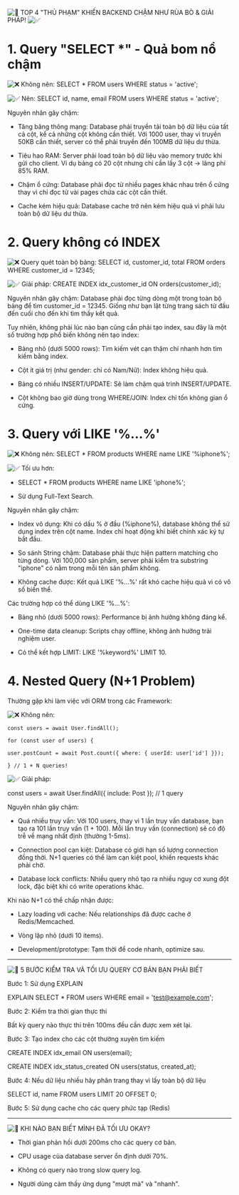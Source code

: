 ![🚀](https://static.xx.fbcdn.net/images/emoji.php/v9/tc6/1/16/1f680.png) TOP 4 "THỦ PHẠM" KHIẾN BACKEND CHẬM NHƯ RÙA BÒ & GIẢI PHÁP! ![✅](https://static.xx.fbcdn.net/images/emoji.php/v9/t33/1/16/2705.png)

# 1. Query "SELECT *" - Quả bom nổ chậm

![❌](https://static.xx.fbcdn.net/images/emoji.php/v9/tdd/1/16/274c.png) Không nên: SELECT * FROM users WHERE status = 'active';

![✅](https://static.xx.fbcdn.net/images/emoji.php/v9/t33/1/16/2705.png) Nên: SELECT id, name, email FROM users WHERE status = 'active';

Nguyên nhân gây chậm:

- Tăng băng thông mạng: Database phải truyền tải toàn bộ dữ liệu của tất cả cột, kể cả những cột không cần thiết. Với 1000 user, thay vì truyền 50KB cần thiết, server có thể phải truyền đến 100MB dữ liệu dư thừa.

- Tiêu hao RAM: Server phải load toàn bộ dữ liệu vào memory trước khi gửi cho client. Ví dụ bảng có 20 cột nhưng chỉ cần lấy 3 cột -> lãng phí 85% RAM.

- Chậm ổ cứng: Database phải đọc từ nhiều pages khác nhau trên ổ cứng thay vì chỉ đọc từ vài pages chứa các cột cần thiết.

- Cache kém hiệu quả: Database cache trở nên kém hiệu quả vì phải lưu toàn bộ dữ liệu dư thừa.

# 2. Query không có INDEX

![❌](https://static.xx.fbcdn.net/images/emoji.php/v9/tdd/1/16/274c.png) Query quét toàn bộ bảng: SELECT id, customer_id, total FROM orders WHERE customer_id = 12345;

![✅](https://static.xx.fbcdn.net/images/emoji.php/v9/t33/1/16/2705.png) Giải pháp: CREATE INDEX idx_customer_id ON orders(customer_id);

Nguyên nhân gây chậm: Database phải đọc từng dòng một trong toàn bộ bảng để tìm customer_id = 12345. Giống như bạn lật từng trang sách từ đầu đến cuối cho đến khi tìm thấy kết quả.

Tuy nhiên, không phải lúc nào bạn cũng cần phải tạo index, sau đây là một số trường hợp phổ biến không nên tạo index:

- Bảng nhỏ (dưới 5000 rows): Tìm kiếm vét cạn thậm chí nhanh hơn tìm kiếm bằng index.

- Cột ít giá trị (như gender: chỉ có Nam/Nữ): Index không hiệu quả.

- Bảng có nhiều INSERT/UPDATE: Sẽ làm chậm quá trình INSERT/UPDATE.

- Cột không bao giờ dùng trong WHERE/JOIN: Index chỉ tốn không gian ổ cứng.

# 3. Query với LIKE '%...%'

![❌](https://static.xx.fbcdn.net/images/emoji.php/v9/tdd/1/16/274c.png) Không nên: SELECT * FROM products WHERE name LIKE '%iphone%';

![✅](https://static.xx.fbcdn.net/images/emoji.php/v9/t33/1/16/2705.png) Tối ưu hơn:

- SELECT * FROM products WHERE name LIKE 'iphone%';

- Sử dụng Full-Text Search.

Nguyên nhân gây chậm:

- Index vô dụng: Khi có dấu % ở đầu (%iphone%), database không thể sử dụng index trên cột name. Index chỉ hoạt động khi biết chính xác ký tự bắt đầu.

- So sánh String chậm: Database phải thực hiện pattern matching cho từng dòng. Với 100,000 sản phẩm, server phải kiểm tra substring "iphone" có nằm trong mỗi tên sản phẩm không.

- Không cache được: Kết quả LIKE '%...%' rất khó cache hiệu quả vì có vô số biến thể.

Các trường hợp có thể dùng LIKE '%...%':

- Bảng nhỏ (dưới 5000 rows): Performance bị ảnh hưởng không đáng kể.

- One-time data cleanup: Scripts chạy offline, không ảnh hưởng trải nghiệm user.

- Có thể kết hợp LIMIT: LIKE '%keyword%' LIMIT 10.

# 4. Nested Query (N+1 Problem)

Thường gặp khi làm việc với ORM trong các Framework:

![❌](https://static.xx.fbcdn.net/images/emoji.php/v9/tdd/1/16/274c.png) Không nên:

```
const users = await User.findAll();

for (const user of users) {

user.postCount = await Post.count({ where: { userId: user['id'] }});

} // 1 + N queries!
```

![✅](https://static.xx.fbcdn.net/images/emoji.php/v9/t33/1/16/2705.png) Giải pháp:

const users = await User.findAll({ include: Post }); // 1 query

Nguyên nhân gây chậm:

- Quá nhiều truy vấn: Với 100 users, thay vì 1 lần truy vấn database, bạn tạo ra 101 lần truy vấn (1 + 100). Mỗi lần truy vấn (connection) sẽ có độ trễ về mạng nhất định (thường 1-5ms).

- Connection pool cạn kiệt: Database có giới hạn số lượng connection đồng thời. N+1 queries có thể làm cạn kiệt pool, khiến requests khác phải chờ.

- Database lock conflicts: Nhiều query nhỏ tạo ra nhiều nguy cơ xung đột lock, đặc biệt khi có write operations khác.

Khi nào N+1 có thể chấp nhận được:

- Lazy loading với cache: Nếu relationships đã được cache ở Redis/Memcached.

- Vòng lặp nhỏ (dưới 10 items).

- Development/prototype: Tạm thời để code nhanh, optimize sau.
---
![🚀](https://static.xx.fbcdn.net/images/emoji.php/v9/tc6/1/16/1f680.png) 5 BƯỚC KIỂM TRA VÀ TỐI ƯU QUERY CƠ BẢN BẠN PHẢI BIẾT

Bước 1: Sử dụng EXPLAIN

EXPLAIN SELECT * FROM users WHERE email = 'test@example.com';

Bước 2: Kiểm tra thời gian thực thi

Bất kỳ query nào thực thi trên 100ms đều cần được xem xét lại.

Bước 3: Tạo index cho các cột thường xuyên tìm kiếm

CREATE INDEX idx_email ON users(email);

CREATE INDEX idx_status_created ON users(status, created_at);

Bước 4: Nếu dữ liệu nhiều hãy phân trang thay vì lấy toàn bộ dữ liệu

SELECT id, name FROM users LIMIT 20 OFFSET 0;

Bước 5: Sử dụng cache cho các query phức tạp (Redis)

---
![🤔](https://static.xx.fbcdn.net/images/emoji.php/v9/t34/1/16/1f914.png) KHI NÀO BẠN BIẾT MÌNH ĐÃ TỐI ƯU OKAY?

- Thời gian phản hồi dưới 200ms cho các query cơ bản.

- CPU usage của database server ổn định dưới 70%.

- Không có query nào trong slow query log.

- Người dùng cảm thấy ứng dụng "mượt mà" và "nhanh".